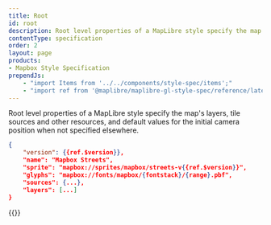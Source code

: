 ```yaml
---
title: Root
id: root
description: Root level properties of a MapLibre style specify the map's layers, tile sources and other resources, and default values for the initial camera position when not specified elsewhere.
contentType: specification
order: 2
layout: page
products:
- Mapbox Style Specification
prependJs:
    - "import Items from '../../components/style-spec/items';"
    - "import ref from '@maplibre/maplibre-gl-style-spec/reference/latest';"
---
```


Root level properties of a MapLibre style specify the map's layers, tile sources and other resources, and default values for the initial camera position when not specified elsewhere.

```json
{
    "version": {{ref.$version}},
    "name": "Mapbox Streets",
    "sprite": "mapbox://sprites/mapbox/streets-v{{ref.$version}}",
    "glyphs": "mapbox://fonts/mapbox/{fontstack}/{range}.pbf",
    "sources": {...},
    "layers": [...]
}
```

<!--
START GENERATED CONTENT:
Content in this section is generated directly using the MapLibre Style
Specification. To update any content displayed in this section, make edits to:
https://github.com/maplibre/maplibre-gl-js/blob/main/src/style-spec/reference/v8.json.
-->
{{<Items headingLevel='2' entry={ref.$root} />}}
<!-- END GENERATED CONTENT -->
